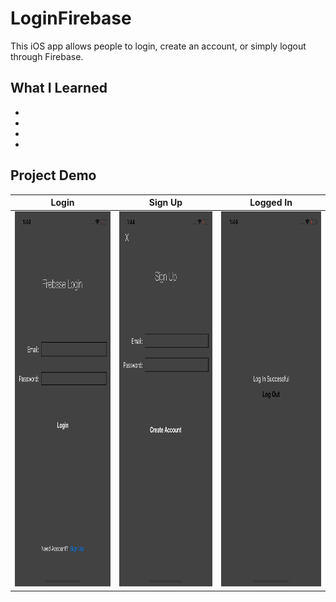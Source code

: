 # LoginFirebase
This iOS app allows people to login, create an account, or simply logout through Firebase.  

## What I Learned 
*
*
*
*

## Project Demo
Login                      |  Sign Up                  |  Logged In
:-------------------------:|:-------------------------:|:-------------------------:
<img src="https://github.com/NolanOfficial/FirebaseLogin/blob/master/Simulator%20Screen%20Shot%20-%20iPhone%20XS%20-%202019-02-11%20at%2001.44.27.png" height="600" width="277">  | <img src="https://github.com/NolanOfficial/FirebaseLogin/blob/master/Simulator%20Screen%20Shot%20-%20iPhone%20XS%20-%202019-02-11%20at%2001.44.32.png" height="600" width="277"> | <img src="https://github.com/NolanOfficial/FirebaseLogin/blob/master/Simulator%20Screen%20Shot%20-%20iPhone%20XS%20-%202019-02-11%20at%2001.44.50.png" height="600" width="277">



